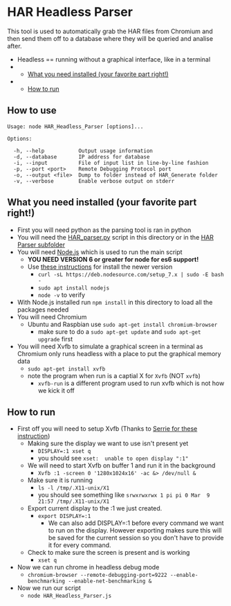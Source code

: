 # HAR Headless Parser
This tool is used to automatically grab the HAR files from Chromium and then send them off to a database where they will be queried and analise after. 

* Headless == running without a graphical interface, like in a terminal
* - [What you need installed (your favorite part right!)](#what-you-need-installed-your-favorite-part-right)
* - [How to run](#how-to-run)

## How to use

```
Usage: node HAR_Headless_Parser [options]...

Options:

  -h, --help           Output usage information
  -d, --database       IP address for database
  -i, --input          File of input list in line-by-line fashion
  -p, --port <port>    Remote Debugging Protocol port
  -o, --output <file>  Dump to folder instead of HAR_Generate folder
  -v, --verbose        Enable verbose output on stderr
```

## What you need installed (your favorite part right!)
* First you will need python as the parsing tool is ran in python
* You will need the [HAR_parser.py](./HAR_parser/HAR_parser.py) script in this directory or in the [HAR Parser subfolder](./HAR_parser)
* You will need [Node.js](https://nodejs.org/en/) which is used to run the main script
  * **YOU NEED VERSION 6 or greater for node for es6 support!**
  * Use [these instructions](http://thisdavej.com/beginners-guide-to-installing-node-js-on-a-raspberry-pi/) for install the newer version
    * `curl -sL https://deb.nodesource.com/setup_7.x | sudo -E bash -`
    * `sudo apt install nodejs`
    * `node -v` to verify
* With Node.js installed run `npm install` in this directory to load all the packages needed
* You will need Chromium
  * Ubuntu and Raspbian use `sudo apt-get install chromium-browser`
    * make sure to do a `sudo apt-get update` and `sudo apt-get upgrade` first
* You will need Xvfb to simulate a graphical screen in a terminal as Chromium only runs headless with a place to put the graphical memory data
  * `sudo apt-get install xvfb`
  * note the program when run is a captial X for `Xvfb` (NOT `xvfb`)
    * `xvfb-run` is a different program used to run xvfb which is not how we kick it off

## How to run
* First off you will need to setup Xvfb (Thanks to [Serrie for these instruction](http://askubuntu.com/questions/754382/how-do-i-start-chromium-browser-in-headless-mode-extension-randr-missing-on-d))
  * Making sure the display we want to use isn't present yet
    * `DISPLAY=:1 xset q`
    * you should see `xset:  unable to open display ":1"`
  * We will need to start Xvfb on buffer 1 and run it in the background
    * `Xvfb :1 -screen 0 '1280x1024x16' -ac &> /dev/null &`
  * Make sure it is running
    * `ls -l /tmp/.X11-unix/X1`
    * you should see something like `srwxrwxrwx 1 pi pi 0 Mar  9 21:57 /tmp/.X11-unix/X1`
  * Export current display to the :1 we just created.
    * `export DISPLAY=:1`
      * We can also add DISPLAY=:1 before every command we want to run on the display. However exporting makes sure this will be saved for the current session so you don't have to provide it for every command.
  * Check to make sure the screen is present and is working
    * `xset q`
* Now we can run chrome in headless debug mode
  * `chromium-browser --remote-debugging-port=9222 --enable-benchmarking --enable-net-benchmarking &`
* Now we run our script
  * `node HAR_Headless_Parser.js`
 

